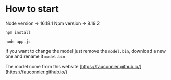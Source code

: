# How to start

Node version -> 16.18.1
Npm version -> 8.19.2

`npm install`

`node app.js`

If you want to change the model just remove the `model.bin`, download a new one and rename it `model.bin`

The model come from this website [https://fauconnier.github.io/](https://fauconnier.github.io/)